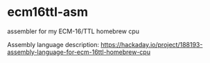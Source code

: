 # ecm16ttl-asm
assembler for my ECM-16/TTL homebrew cpu

Assembly language description: https://hackaday.io/project/188193-assembly-language-for-ecm-16ttl-homebrew-cpu
